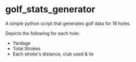 # golf_stats_generator

A simple python script that generates golf data for 18 holes.

Depicts the following for each hole: 
- Yardage
- Total Strokes
- Each stroke's distance, club used & lie
